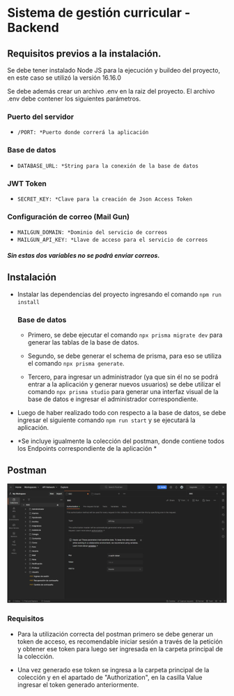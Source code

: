 # Sistema de gestión curricular - Backend

## Requisitos previos a la instalación.

Se debe tener instalado Node JS para la ejecución y buildeo del proyecto, en este caso se utilizó la versión 16.16.0

Se debe además crear un archivo .env en la raiz del proyecto. El archivo .env debe contener los siguientes parámetros.

### Puerto del servidor 
- `/PORT: *Puerto donde correrá la aplicación`
### Base de datos
- `DATABASE_URL: *String para la conexión de la base de datos`
### JWT Token
- `SECRET_KEY: *Clave para la creación de Json Access Token`

### Configuración de correo (Mail Gun)
- `MAILGUN_DOMAIN: *Dominio del servicio de correos`
- `MAILGUN_API_KEY: *Llave de acceso para el servicio de correos`

##### Sin estas dos variables no se podrá enviar correos.

## Instalación

- Instalar las dependencias del proyecto ingresando el comando `npm run install`

  ### Base de datos

    - Primero, se debe ejecutar el comando `npx prisma migrate dev` para generar las tablas de la base de datos.

    - Segundo, se debe generar el schema de prisma, para eso se utiliza el comando `npx prisma generate`.

    - Tercero, para ingresar un administrador (ya que sin él no se podrá entrar a la aplicación y generar nuevos usuarios) se debe utilizar el comando `npx prisma studio` para generar una interfaz visual de la base de datos e ingresar el administrador correspondiente.

- Luego de haber realizado todo con respecto a la base de datos, se debe ingresar el siguiente comando `npm run start` y se ejecutará la aplicación.

- *Se incluye igualmente la colección del postman, donde contiene todos los Endpoints correspondiente de la aplicación *

## Postman

![postman-colección](./readme/img/Postman.png)

### Requisitos

- Para la utilización correcta del postman primero se debe generar un token de acceso, es recomendable iniciar sesión a través de la petición y obtener ese token para luego ser ingresada en la carpeta principal de la colección.

- Una vez generado ese token se ingresa a la carpeta principal de la colección y en el apartado de "Authorization", en la casilla Value ingresar el token generado anteriormente.
